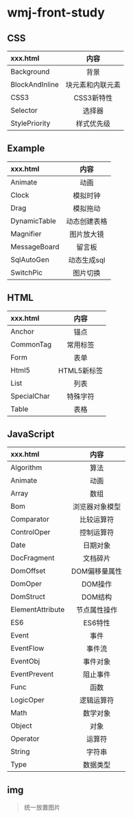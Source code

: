 # wmj-front-study
## CSS
|xxx.html|内容
|:-|:-:|
|Background|背景
|BlockAndInline|块元素和内联元素
|CSS3|CSS3新特性
|Selector|选择器
|StylePriority|样式优先级
## Example
|xxx.html|内容
|:-|:-:|
|Animate|动画
|Clock|模拟时钟
|Drag|模拟拖动
|DynamicTable|动态创建表格
|Magnifier|图片放大镜
|MessageBoard|留言板
|SqlAutoGen|动态生成sql
|SwitchPic|图片切换
## HTML
|xxx.html|内容
|:-|:-:|
|Anchor|锚点
|CommonTag|常用标签
|Form|表单
|Html5|HTML5新标签
|List|列表
|SpecialChar|特殊字符
|Table|表格
## JavaScript
|xxx.html|内容
|:-|:-:|
|Algorithm|算法
|Animate|动画
|Array|数组
|Bom|浏览器对象模型
|Comparator|比较运算符
|ControlOper|控制运算符
|Date|日期对象
|DocFragment|文档碎片
|DomOffset|DOM偏移量属性
|DomOper|DOM操作
|DomStruct|DOM结构
|ElementAttribute|节点属性操作
|ES6|ES6特性
|Event|事件
|EventFlow|事件流
|EventObj|事件对象
|EventPrevent|阻止事件
|Func|函数
|LogicOper|逻辑运算符
|Math|数学对象
|Object|对象
|Operator|运算符
|String|字符串
|Type|数据类型
## img
> 统一放置图片
